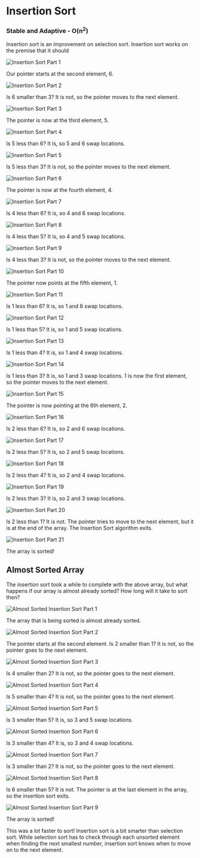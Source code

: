 # Insertion Sort

### Stable and Adaptive - O(n<sup>2</sup>)

Insertion sort is an improvement on selection sort. Insertion sort works on the premise that it should

![Insertion Sort Part 1](http://i.imgur.com/ak8yyOx.png)

Our pointer starts at the second element, 6.

![Insertion Sort Part 2](http://i.imgur.com/s7iS3OM.png)

Is 6 smaller than 3? It is not, so the pointer moves to the next element.

![Insertion Sort Part 3](http://i.imgur.com/0OIsSsq.png)

The pointer is now at the third element, 5.

![Insertion Sort Part 4](http://i.imgur.com/hV16Vjo.png)

Is 5 less than 6? It is, so 5 and 6 swap locations.

![Insertion Sort Part 5](http://i.imgur.com/ToLUCFT.png)

Is 5 less than 3? It is not, so the pointer moves to the next element.

![Insertion Sort Part 6](http://i.imgur.com/VdxfcVq.png)

The pointer is now at the fourth element, 4.

![Insertion Sort Part 7](http://i.imgur.com/cjwxa6i.png)

Is 4 less than 6? It is, so 4 and 6 swap locations.

![Insertion Sort Part 8](http://i.imgur.com/uwZBDFx.png)

Is 4 less than 5? It is, so 4 and 5 swap locations.

![Insertion Sort Part 9](http://i.imgur.com/NDj7EAD.png)

Is 4 less than 3? It is not, so the pointer moves to the next
element.

![Insertion Sort Part 10](http://i.imgur.com/bUfNSep.png)

The pointer now points at the fifth element, 1.

![Insertion Sort Part 11](http://i.imgur.com/kpzV7HD.png)

Is 1 less than 6? It is, so 1 and 6 swap locations.

![Insertion Sort Part 12](http://i.imgur.com/xrlpLNO.png)

Is 1 less than 5? It is, so 1 and 5 swap locations.

![Insertion Sort Part 13](http://i.imgur.com/WHrE8f7.png)

Is 1 less than 4? It is, so 1 and 4 swap locations.

![Insertion Sort Part 14](http://i.imgur.com/n9HsPyQ.png)

Is 1 less than 3? It is, so 1 and 3 swap locations. 1 is now the first element, so the pointer moves to the next element.

![Insertion Sort Part 15](http://i.imgur.com/Y0UpBbl.png)

The pointer is now pointing at the 6th element, 2.

![Insertion Sort Part 16](http://i.imgur.com/9FblDXb.png)

Is 2 less than 6? It is, so 2 and 6 swap locations.

![Insertion Sort Part 17](http://i.imgur.com/nQFhHXE.png)

Is 2 less than 5? It is, so 2 and 5 swap locations.

![Insertion Sort Part 18](http://i.imgur.com/tnJIeVg.png)

Is 2 less than 4? It is, so 2 and 4 swap locations.

![Insertion Sort Part 19](http://i.imgur.com/f412kc9.png)

Is 2 less than 3? It is, so 2 and 3 swap locations.

![Insertion Sort Part 20](http://i.imgur.com/oFZ6O1z.png)

Is 2 less than 1? It is not. The pointer tries to move to the
next element, but it is at the end of the array. The Insertion Sort algorithm exits.

![Insertion Sort Part 21](http://i.imgur.com/BjLDmRN.png)

The array is sorted!

## Almost Sorted Array

The insertion sort took a while to complete with the above array, but what happens if our array is almost already sorted? How long will it take to sort then?

![Almost Sorted Insertion Sort Part 1](http://i.imgur.com/USqiALL.png)

The array that is being sorted is almost already sorted.

![Almost Sorted Insertion Sort Part 2](http://i.imgur.com/7BvIx64.png)

The pointer starts at the second element. Is 2 smaller than 1? It is not, so the pointer goes to the next element.

![Almost Sorted Insertion Sort Part 3](http://i.imgur.com/TmPJih4.png)

Is 4 smaller than 2? It is not, so the pointer goes to the next element.

![Almost Sorted Insertion Sort Part 4](http://i.imgur.com/oxHIG8s.png)

Is 5 smaller than 4? It is not, so the pointer goes to the next element.

![Almost Sorted Insertion Sort Part 5](http://i.imgur.com/mxoi1HG.png)

Is 3 smaller than 5? It is, so 3 and 5 swap locations.

![Almost Sorted Insertion Sort Part 6](http://i.imgur.com/yKG7PLd.png)

Is 3 smaller than 4? It is, so 3 and 4 swap locations.

![Almost Sorted Insertion Sort Part 7](http://i.imgur.com/rGlhKQO.png)

Is 3 smaller than 2? It is not, so the pointer goes to the next element.

![Almost Sorted Insertion Sort Part 8](http://i.imgur.com/Od7X1AL.png)

Is 6 smaller than 5? It is not. The pointer is at the last element in the array, so the insertion sort exits.

![Almost Sorted Insertion Sort Part 9](http://i.imgur.com/BjLDmRN.png)

The array is sorted!

This was a lot faster to sort! Insertion sort is a bit smarter than selection sort. While selection sort has to check through each unsorted element when finding the next smallest number, insertion sort knows when to move on to the next element.

